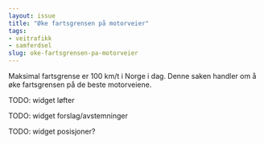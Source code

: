 ```yaml
---
layout: issue
title: "Øke fartsgrensen på motorveier"
tags:
- veitrafikk
- samferdsel
slug: oke-fartsgrensen-pa-motorveier
---
```


Maksimal fartsgrense er 100 km/t i Norge i dag. Denne saken handler om å øke fartsgrensen på de beste motorveiene.

TODO: widget løfter

TODO: widget forslag/avstemninger

TODO: widget posisjoner?

